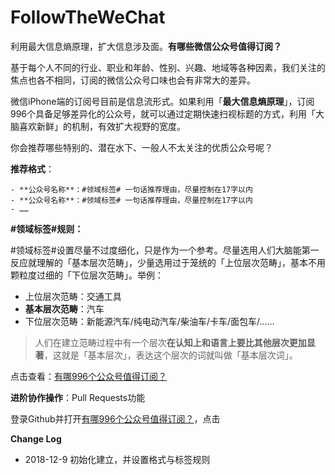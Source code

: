 # FollowTheWeChat
利用最大信息熵原理，扩大信息涉及面。**有哪些微信公众号值得订阅？**

基于每个人不同的行业、职业和年龄、性别、兴趣、地域等各种因素，我们关注的焦点也各不相同，订阅的微信公众号口味也会有非常大的差异。

微信iPhone端的订阅号目前是信息流形式。如果利用「**最大信息熵原理**」，订阅996个具备足够差异化的公众号，就可以通过定期快速扫视标题的方式，利用「大脑喜欢新鲜」的机制，有效扩大视野的宽度。

你会推荐哪些特别的、潜在水下、一般人不太关注的优质公众号呢？

**推荐格式**：

```
- **公众号名称**：#领域标签# 一句话推荐理由，尽量控制在17字以内
- **公众号名称**：#领域标签# 一句话推荐理由，尽量控制在17字以内
- ……
```

**#领域标签#规则：**

#领域标签#设置尽量不过度细化，只是作为一个参考。尽量选用人们大脑能第一反应就理解的「基本层次范畴」，少量选用过于笼统的「上位层次范畴」，基本不用颗粒度过细的「下位层次范畴」。举例：

- 上位层次范畴：交通工具
- **基本层次范畴**：汽车
- 下位层次范畴：新能源汽车/纯电动汽车/柴油车/卡车/面包车/……

> 人们在建立范畴过程中有一个层次**在认知上和语言上要比其他层次更加显著**，这就是「基本层次」，表达这个层次的词就叫做「基本层次词」。

点击查看：[有哪996个公众号值得订阅？](https://github.com/lirenchong/FollowTheWeChat/blob/master/ListOfDingyuehao.md)

**进阶协作操作**：Pull Requests功能

登录Github并打开[有哪996个公众号值得订阅？](https://github.com/lirenchong/FollowTheWeChat/blob/master/ListOfDingyuehao.md)，点击





**Change Log**

- 2018-12-9 初始化建立，并设置格式与标签规则